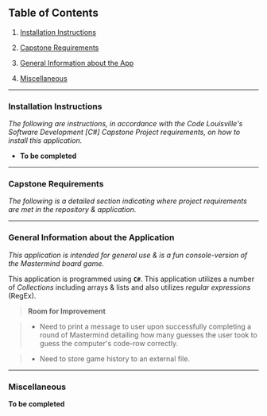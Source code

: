  
## Table of Contents

1. [Installation Instructions](#id-section1)

2. [Capstone Requirements](#id-section2)

3. [General Information about the App](#id-section3)

4. [Miscellaneous](#id-section4)

  

<hr>

  

<div  id='id-section1'/>

  

### Installation Instructions

*The following are instructions, in accordance with the Code Louisville's Software Development [C#] Capstone Project requirements, on how to install this application.*

  

* **To be completed**

<hr>

  

<div  id='id-section2'/>

  

### Capstone Requirements

*The following is a detailed section indicating where project requirements are met in the repository & application.*



<hr>

<div  id='id-section3'/>

  

### General Information about the Application

*This application is intended for general use & is a fun console-version of the Mastermind board game.*

This application is programmed using **`C#`**. This application utilizes a number of *Collections* including arrays & lists and also utilizes *regular expressions* (RegEx).

  

>  **Room for Improvement**

>  * Need to print a message to user upon successfully completing a round of Mastermind detailing how many guesses the user took to guess the computer's code-row correctly.

>  * Need to store game history to an external file.

<hr>

<div  id='id-section4'/>

  

### Miscellaneous

**To be completed**